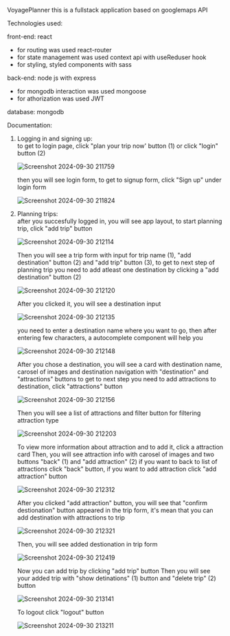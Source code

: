 VoyagePlanner this is a fullstack application based on googlemaps API

Technologies used:

front-end: react
   - for routing was used react-router
   - for state management was used context api with useReduser hook
   - for styling, styled components with sass
     
back-end: node js with express
   - for mongodb interaction was used mongoose
   - for athorization was used JWT
     
database: mongodb


Documentation:

1. Logging in and signing up:<br>
   to get to login page, click "plan your trip now' button (1) or click "login" button (2)
   
   ![Screenshot 2024-09-30 211759](https://github.com/user-attachments/assets/f5325ed0-2dec-4749-93b1-d487439c0c58)

   then you will see login form, to get to signup form, click "Sign up" under login form

   ![Screenshot 2024-09-30 211824](https://github.com/user-attachments/assets/434b5a34-f3c9-43ab-84f0-c327570e0056)

2. Planning trips:<br>
   after you succesfully logged in, you will see app layout, to start planning trip, click "add trip" button

   ![Screenshot 2024-09-30 212114](https://github.com/user-attachments/assets/047d3028-15e3-4bcf-b37e-778bf79a3b7d)

   Then you will see a trip form with input for trip name (1), "add destination" button (2) and "add trip" button (3), to get to next step of planning trip you need to add atleast one destination by clicking a "add destination" button (2)

    ![Screenshot 2024-09-30 212120](https://github.com/user-attachments/assets/ebf85fa6-906a-474f-bb56-fae5cfdf0d3e)

   After you clicked it, you will see a destination input

   ![Screenshot 2024-09-30 212135](https://github.com/user-attachments/assets/ccdc2051-f7a6-4ac4-bc1c-be7167ec9807)


   you need to enter a destination name where you want to go, then after entering few characters, a autocomplete component will help you

   ![Screenshot 2024-09-30 212148](https://github.com/user-attachments/assets/b563793c-cbaf-4cfb-bceb-c590782c072b)

   After you chose a destination, you will see a card with destination name, carosel of images and destination navigation with "destination" and "attractions" buttons
   to get to next step you need to add attractions to destination, click "attractions" button

   ![Screenshot 2024-09-30 212156](https://github.com/user-attachments/assets/d2209347-3582-41c7-bfda-74d8b1bb352c)

   Then you will see a list of attractions and filter  button for filtering attraction type

   ![Screenshot 2024-09-30 212203](https://github.com/user-attachments/assets/a6bbe612-098f-47ab-904f-e4fafa5b1a2a)

   To view more information about attraction and to add it, click a attraction card
   Then, you will see attraction info with carosel of images and two buttons "back" (1) and "add attraction" (2)
   if you want to back to list of attractions click "back" button, if you want to add attraction click "add attraction" button

   ![Screenshot 2024-09-30 212312](https://github.com/user-attachments/assets/44d23618-2aed-48e5-969b-0c7212c9c5de)

   After you clicked "add attraction" button, you will see that "confirm destionation" button appeared in the trip form, it's mean that you can add destination with attractions to trip

   ![Screenshot 2024-09-30 212321](https://github.com/user-attachments/assets/ca9b0424-4095-4e5c-8f66-f9836df03197)

   Then, you will see added destionation in trip form

   ![Screenshot 2024-09-30 212419](https://github.com/user-attachments/assets/67405541-ace7-46b3-9307-daace20a27d1)

   Now you can add trip by clicking "add trip" button
   Then you will see your added trip with "show detinations" (1) button and "delete trip" (2) button

   ![Screenshot 2024-09-30 213141](https://github.com/user-attachments/assets/4d28e8a7-8953-48bf-acd2-811683598a9a)

   To logout click "logout" button

   ![Screenshot 2024-09-30 213211](https://github.com/user-attachments/assets/6e0995c7-eda3-41d1-8f26-370bfdf3ead8)


   




   
